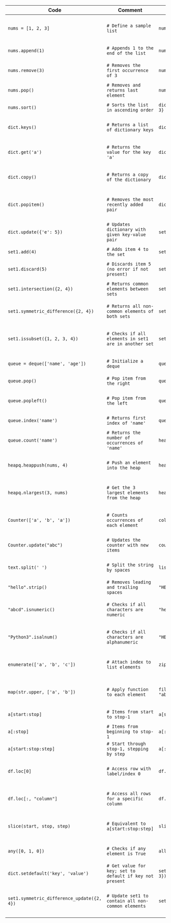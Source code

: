 
| **Code**                                   | **Comment**                                         | **Code**                                       | **Comment**                                     |
|-------------------------------------------|----------------------------------------------------|-----------------------------------------------|------------------------------------------------|
| `nums = [1, 2, 3]`                        | `# Define a sample list`                            | `nums.index(1)`                                | `# Returns index of first occurrence of 1`      |
| `nums.append(1)`                          | `# Appends 1 to the end of the list`                | `nums.insert(0, 10)`                           | `# Inserts 10 at index 0`                       |
| `nums.remove(3)`                          | `# Removes the first occurrence of 3`               | `nums.copy()`                                  | `# Returns a shallow copy of the list`          |
| `nums.pop()`                              | `# Removes and returns last element`                | `nums.reverse()`                               | `# Reverses the list in place`                  |
| `nums.sort()`                             | `# Sorts the list in ascending order`               | `dict = {'a': 1, 'b': 2, 'c': 3}`              | `# Define a sample dictionary`                  |
| `dict.keys()`                             | `# Returns a list of dictionary keys`               | `dict.values()`                                | `# Returns a list of dictionary values`         |
| `dict.get('a')`                           | `# Returns the value for the key 'a'`               | `dict.items()`                                 | `# Returns key-value pairs as a list of tuples` |
| `dict.copy()`                             | `# Returns a copy of the dictionary`                | `dict.pop('a')`                                | `# Pops the key-value pair with key 'a'`        |
| `dict.popitem()`                          | `# Removes the most recently added pair`            | `dict.setdefault('d', 4)`                      | `# Returns value if key exists; sets to default if not` |
| `dict.update({'e': 5})`                   | `# Updates dictionary with given key-value pair`    | `set1 = {1, 2, 3}`                             | `# Define a sample set`                         |
| `set1.add(4)`                             | `# Adds item 4 to the set`                          | `set1.remove(3)`                               | `# Removes item 3 from the set`                 |
| `set1.discard(5)`                         | `# Discards item 5 (no error if not present)`       | `set1.union({4, 5})`                           | `# Returns a union of two sets`                 |
| `set1.intersection({2, 4})`               | `# Returns common elements between sets`            | `set1.difference({2, 4})`                      | `# Returns items only in first set`             |
| `set1.symmetric_difference({2, 4})`       | `# Returns all non-common elements of both sets`    | `set1.isdisjoint({5, 6})`                      | `# Checks if no common elements exist`          |
| `set1.issubset({1, 2, 3, 4})`             | `# Checks if all elements in set1 are in another set`| `set1.issuperset({2, 3})`                      | `# Checks if set1 contains all elements of another set` |
| `queue = deque(['name', 'age'])`          | `# Initialize a deque`                              | `queue.append('DOB')`                          | `# Append item from the right`                  |
| `queue.pop()`                             | `# Pop item from the right`                         | `queue.appendleft('new')`                      | `# Append item from the left`                   |
| `queue.popleft()`                         | `# Pop item from the left`                          | `queue.reverse()`                              | `# Reverse the order of deque elements`         |
| `queue.index('name')`                     | `# Returns first index of 'name'`                   | `queue.insert(1, 'inserted')`                  | `# Insert an element at index 1`                |
| `queue.count('name')`                     | `# Returns the number of occurrences of 'name'`     | `heapq.heapify(nums)`                          | `# Convert list into a heap`                    |
| `heapq.heappush(nums, 4)`                 | `# Push an element into the heap`                   | `heapq.heappop(nums)`                          | `# Pop the smallest element from the heap`      |
| `heapq.nlargest(3, nums)`                 | `# Get the 3 largest elements from the heap`        | `heapq.nsmallest(2, nums)`                     | `# Get the 2 smallest elements from the heap`   |
| `Counter(['a', 'b', 'a'])`                | `# Counts occurrences of each element`              | `collections.Counter("hello")`                 | `# Counts occurrences of characters in string`  |
| `Counter.update("abc")`                   | `# Updates the counter with new items`              | `counterObject.most_common(1)`                 | `# Returns the most common element`             |
| `text.split(' ')`                         | `# Split the string by spaces`                      | `list("abcd")`                                 | `# Convert string to list of characters`        |
| `"hello".strip()`                         | `# Removes leading and trailing spaces`             | `"HELLO".lower()`                              | `# Converts to lowercase`                       |
| `"abcd".isnumeric()`                      | `# Checks if all characters are numeric`            | `"hello".isalpha()`                            | `# Checks if all characters are alphabetic`     |
| `"Python3".isalnum()`                     | `# Checks if all characters are alphanumeric`       | `"HELLO".isupper()`                            | `# Checks if all characters are uppercase`      |
| `enumerate(['a', 'b', 'c'])`              | `# Attach index to list elements`                   | `zip([1, 2], ['a', 'b'])`                      | `# Combine elements from multiple lists`        |
| `map(str.upper, ['a', 'b'])`              | `# Apply function to each element`                  | `filter(str.isalpha, ["123", "abc"])`          | `# Filters elements that satisfy the condition` |
| `a[start:stop]`                           | `# Items from start to stop-1`                      | `a[start:]`                                    | `# Items from start to end`                     |
| `a[:stop]`                                | `# Items from beginning to stop-1`                  | `a[:]`                                         | `# A copy of the whole array`                   |
| `a[start:stop:step]`                      | `# Start through stop-1, stepping by step`          | `a[::-1]`                                      | `# All items reversed`                          |
| `df.loc[0]`                               | `# Access row with label/index 0`                   | `df.iloc[0]`                                   | `# Access row by integer location (0th row)`    |
| `df.loc[:, "column"]`                     | `# Access all rows for a specific column`           | `df.iloc[:, 0]`                                | `# Access all rows for the first column`        |
| `slice(start, stop, step)`                | `# Equivalent to a[start:stop:step]`                | `slice(None, None, -1)`                        | `# Equivalent to a[::-1], reverse slice`        |
| `any([0, 1, 0])`                          | `# Checks if any element is True`                   | `all([1, 2, 3])`                               | `# Checks if all elements are True`             |
| `dict.setdefault('key', 'value')`         | `# Get value for key; set to default if key not present` | `set1.difference_update({2, 3})`          | `# Removes common elements from set1`           |
| `set1.symmetric_difference_update({2, 4})`| `# Update set1 to contain all non-common elements`  | `set1.update({4, 5})`                          | `# Add elements from another set without duplicates` |

